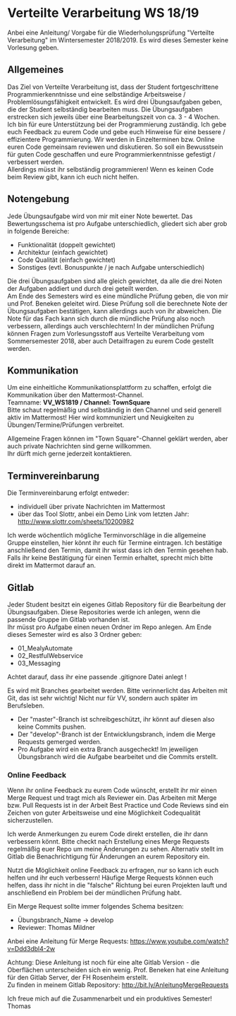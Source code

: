 # Verteilte Verarbeitung WS 18/19

Anbei eine Anleitung/ Vorgabe für die Wiederholungsprüfung "Verteilte Verarbeitung" im Wintersemester 2018/2019. Es wird dieses Semester keine Vorlesung geben.

## Allgemeines

Das Ziel von Verteilte Verarbeitung ist, dass der Student fortgeschrittene Programmierkenntnisse und eine selbständige Arbeitsweise / Problemlösungsfähigkeit entwickelt.
Es wird drei Übungsaufgaben geben, die der Student selbständig bearbeiten muss. Die Übungsaufgaben erstrecken sich jeweils über eine Bearbeitungszeit von ca. 3 - 4 Wochen.
<br/>
Ich bin für eure Unterstützung bei der Programmierung zuständig. Ich gebe euch Feedback zu eurem Code und gebe euch Hinweise für eine bessere / effizientere Programmierung. Wir werden in Einzelterminen bzw. Online euren Code gemeinsam reviewen und diskutieren. So soll ein Bewusstsein für guten Code geschaffen und eure Programmierkenntnisse gefestigt / verbessert werden. <br/>
Allerdings müsst ihr selbständig programmieren! Wenn es keinen Code beim Review gibt, kann ich euch nicht helfen.

## Notengebung

Jede Übungsaufgabe wird von mir mit einer Note bewertet. Das Bewertungsschema ist pro Aufgabe unterschiedlich, gliedert sich aber grob in folgende Bereiche:
* Funktionalität  (doppelt gewichtet)
* Architektur     (einfach gewichtet)
* Code Qualität   (einfach gewichtet)
* Sonstiges       (evtl. Bonuspunkte / je nach Aufgabe unterschiedlich)

Die drei Übungsaufgaben sind alle gleich gewichtet, da alle die drei Noten der Aufgaben addiert und durch drei geteilt werden. <br/>
Am Ende des Semesters wird es eine mündliche Prüfung geben, die von mir und Prof. Beneken geleitet wird. Diese Prüfung soll die berechnete Note der Übungsaufgaben bestätigen, kann allerdings auch von ihr abweichen. Die Note für das Fach kann sich durch die mündliche Prüfung also noch verbessern, allerdings auch verschlechtern!
In der mündlichen Prüfung können Fragen zum Vorlesungsstoff aus Verteilte Verarbeitung vom Sommersemester 2018, aber auch Detailfragen zu eurem Code gestellt werden. 

## Kommunikation

Um eine einheitliche Kommunikationsplattform zu schaffen, erfolgt die Kommunikation über den Mattermost-Channel. <br/>
Teamname: **VV_WS1819 / Channel: TownSquare**
<br/>
Bitte schaut regelmäßig und selbständig in den Channel und seid generell aktiv im Mattermost! Hier wird kommuniziert und Neuigkeiten zu Übungen/Termine/Prüfungen verbreitet.

Allgemeine Fragen können im "Town Square"-Channel geklärt werden, aber auch private Nachrichten sind gerne willkommen. <br/> 
Ihr dürft mich gerne jederzeit kontaktieren.

## Terminvereinbarung

Die Terminvereinbarung erfolgt entweder:

- individuell über private Nachrichten im Mattermost
- über das Tool Slottr, anbei ein Demo Link vom letzten Jahr: http://www.slottr.com/sheets/10200982

Ich werde wöchentlich mögliche Terminvorschläge in die allgemeine Gruppe einstellen, hier könnt ihr euch für Termine eintragen. Ich bestätige anschließend den Termin, damit ihr wisst dass ich den Termin gesehen hab. Falls ihr keine Bestätigung für einen Termin erhaltet, sprecht mich bitte direkt im Mattermot darauf an.

## Gitlab

Jeder Student besitzt ein eigenes Gitlab Repository für die Bearbeitung der Übungsaufgaben. Diese Repositories werde ich anlegen, wenn die passende Gruppe im Gitlab vorhanden ist. <br/>
Ihr müsst pro Aufgabe einen neuen Ordner im Repo anlegen. Am Ende dieses Semester wird es also 3 Ordner geben:
* 01_MealyAutomate
* 02_RestfulWebservice
* 03_Messaging

Achtet darauf, dass ihr eine passende .gitignore Datei anlegt !

Es wird mit Branches gearbeitet werden. Bitte verinnerlicht das Arbeiten mit Git, das ist sehr wichtig! Nicht nur für VV, sondern auch später im Berufsleben.
<br/>
* Der "master"-Branch ist schreibgeschützt, ihr könnt auf diesen also keine Commits pushen.
* Der "develop"-Branch ist der Entwicklungsbranch, indem die Merge Requests gemerged werden.
* Pro Aufgabe wird ein extra Branch ausgecheckt!
Im jeweiligen Übungsbranch wird die Aufgabe bearbeitet und die Commits erstellt. 

### Online Feedback
Wenn ihr online Feedback zu eurem Code wünscht, erstellt ihr mir einen Merge Request und tragt mich als Reviewer ein.
Das Arbeiten mit Merge bzw. Pull Requests ist in der Arbeit Best Practice und Code Reviews sind ein Zeichen von guter Arbeitsweise und eine Möglichkeit Codequalität sicherzustellen.

Ich werde Anmerkungen zu eurem Code direkt erstellen, die ihr dann verbessern könnt. Bitte checkt nach Erstellung eines Merge Requests regelmäßig euer Repo um meine Änderungen zu sehen. Alternativ stellt im Gitlab die Benachrichtigung für Änderungen an eurem Repository ein.

Nutzt die Möglichkeit online Feedback zu erfragen, nur so kann ich euch helfen und ihr euch verbessern! Häufige Merge Requests können euch helfen, dass ihr nicht in die "falsche" Richtung bei euren Projekten lauft und anschließend ein Problem bei der mündlichen Prüfung habt.

Ein Merge Request sollte immer folgendes Schema besitzen:
* Übungsbranch_Name &rarr; develop
* Reviewer: Thomas Mildner

Anbei eine Anleitung für Merge Requests: https://www.youtube.com/watch?v=Ddd3dbl4-2w 
<br/>



Achtung: Diese Anleitung ist noch für eine alte Gitlab Version - die Oberflächen unterscheiden sich ein wenig. Prof. Beneken hat eine Anleitung für den Gitlab Server, der FH Rosenheim erstellt.
<br/>
Zu finden in meinem Gitlab Repository: http://bit.ly/AnleitungMergeRequests 

Ich freue mich auf die Zusammenarbeit und ein produktives Semester!
<br/>
Thomas